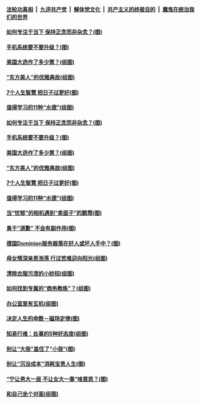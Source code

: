 

####  [法轮功真相](../../../../basic/blob/master/README.md?t=11240002) &nbsp;|&nbsp; [九评共产党](../../../../9ping.md/blob/master/README.md?t=11240002) &nbsp;|&nbsp; [解体党文化](../../../../jtdwh.md/blob/master/README.md?t=11240002)  &nbsp;|&nbsp; [共产主义的终极目的](../../../../gczydzjmd.md/blob/master/README.md?t=11240002) &nbsp;|&nbsp; [魔鬼在统治我们的世界](../../../../mgztzwmdsj.md/blob/master/README.md?t=11240002) 

#### [如何专注于当下 保持正念而非杂念？(图)](../pages/p8/953518.md?t=11240002) 

#### [手机系统要不要升级？(图)](../pages/p8/953150.md?t=11240002) 

#### [美国大选作了多少票？(组图)](../pages/p8/953510.md?t=11240002) 

#### [“东方美人”的优雅典故(组图)](../pages/p8/953311.md?t=11240002) 

#### [7个人生智慧 把日子过更好(图)](../pages/p8/953144.md?t=11240002) 

#### [值得学习的11种“水德”(组图)](../pages/p8/952357.md?t=11240002) 

#### [如何专注于当下 保持正念而非杂念？(图)](../pages/p8/953518.md?t=11240002) 

#### [手机系统要不要升级？(图)](../pages/p8/953150.md?t=11240002) 

#### [美国大选作了多少票？(组图)](../pages/p8/953510.md?t=11240002) 

#### [“东方美人”的优雅典故(组图)](../pages/p8/953311.md?t=11240002) 

#### [7个人生智慧 把日子过更好(图)](../pages/p8/953144.md?t=11240002) 

#### [值得学习的11种“水德”(组图)](../pages/p8/952357.md?t=11240002) 

#### [当“忧郁”的相机遇到“卖面子”的鹪莺(图)](../pages/p8/953246.md?t=11240002) 

#### [勇于“道歉” 不会有副作用(图)](../pages/p8/952051.md?t=11240002) 


#### [德国Dominion服务器落在好人或坏人手中？(图)](../pages/p8/953341.md?t=11240002) 

#### [母女情深亲恩浩荡 行过苦难迎向阳光(组图)](../pages/p8/950056.md?t=11240002) 

#### [清除衣服污渍的小妙招(组图)](../pages/p8/952881.md?t=11240002) 

#### [如何找到专属的“商务教练”？(组图)](../pages/p8/952053.md?t=11240002) 

#### [办公室里有玄机(组图)](../pages/p8/953224.md?t=11240002) 

#### [决定人生的命数－磁场定律(图)](../pages/p8/953195.md?t=11240002) 

#### [知易行难：处事的5种好态度(组图)](../pages/p8/953134.md?t=11240002) 

#### [别让“大我”盖住了“小我”(图)](../pages/p8/952049.md?t=11240002) 

#### [别让“沉没成本”消耗宝贵人生(图)](../pages/p8/953091.md?t=11240002) 

#### [“宁让男大一辰 不让女大一春”啥意思？(图)](../pages/p8/952977.md?t=11240002) 

#### [和自己坐个对面(组图)](../pages/p8/952904.md?t=11240002) 

